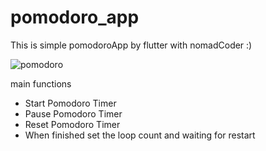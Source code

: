 # pomodoro_app

This is simple pomodoroApp by flutter with nomadCoder :)


![pomodoro](https://github.com/OwlCJ/PomodoroApp/assets/81318468/0005fd1f-ecb3-42da-b988-05a6a37e30cc)


main functions
- Start Pomodoro Timer
- Pause Pomodoro Timer
- Reset Pomodoro Timer
- When finished set the loop count and waiting for restart
